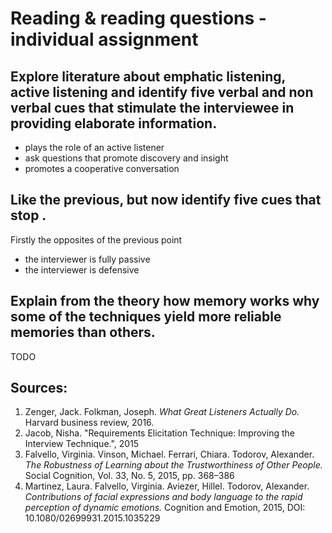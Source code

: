 # Reading & reading questions - individual assignment

## Explore literature about emphatic listening, active listening and identify five verbal and non verbal cues that stimulate the interviewee in providing elaborate information. 

- plays the role of an active listener
- ask questions that promote discovery and insight
- promotes a cooperative conversation

## Like the previous, but now identify five cues that stop .

Firstly the opposites of the previous point

- the interviewer is fully passive
- the interviewer is defensive

## Explain from the theory how memory works why some of the techniques yield more reliable memories than others.

TODO

## Sources:
1. Zenger, Jack. Folkman, Joseph. *What Great Listeners Actually Do.* Harvard business review, 2016.
2. Jacob, Nisha. "Requirements Elicitation Technique: Improving the Interview Technique.", 2015
3. Falvello, Virginia. Vinson, Michael. Ferrari, Chiara. Todorov, Alexander. *The Robustness of Learning about the
Trustworthiness of Other People.* Social Cognition, Vol. 33, No. 5, 2015, pp. 368–386
4. Martinez, Laura. Falvello, Virginia. Aviezer, Hillel. Todorov, Alexander. *Contributions of facial expressions and body language to the rapid perception of
dynamic emotions.* Cognition and Emotion, 2015, DOI: 10.1080/02699931.2015.1035229